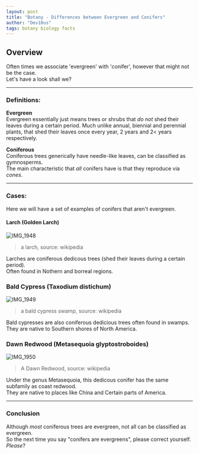 ```yaml
---
layout: post
title: "Botany - Differences between Evergreen and Conifers"
author: "Dev10us"
tags: botany biology facts
---
```


## Overview

Often times we associate 'evergreen' with 'conifer', however that might not be the case.\
Let's have a look shall we?

---

### Definitions:

**Evergreen**\
Evergreen essentially just means trees or shrubs that _do not_ shed their leaves during a certain period. Much unlike annual, biennial and perennial plants, that shed their leaves once every year, 2 years and 2< years respectively.

**Coniferous**\
Coniferous trees generically have needle-like leaves, can be classified as gymnosperms.\
The main characteristic that _all_ conifers have is that they reproduce via _cones_.

---

### Cases:

Here we will have a set of examples of conifers that aren't evergreen.

#### Larch (Golden Larch)

![IMG_1948](https://github.com/1D10T1C-STUD10S/scripta-mirabilia/assets/112738649/76661620-cdcd-4246-8748-15237c06108b)
> a larch, source: wikipedia

Larches are coniferous dedicous trees (shed their leaves during a certain period). \
Often found in Nothern and borreal regions. 

### Bald Cypress (Taxodium distichum)

![IMG_1949](https://github.com/1D10T1C-STUD10S/scripta-mirabilia/assets/112738649/a8bd3362-935f-4148-81fd-3f9a33011fdf)
> a bald cypress swamp, source: wikipedia

Bald cypresses are also coniferous dedicious trees often found in swamps. \
They are native to Southern shores of North America.

### Dawn Redwood (Metasequoia glyptostroboides)

![IMG_1950](https://github.com/1D10T1C-STUD10S/scripta-mirabilia/assets/112738649/94e09a6b-ae41-455e-8e73-0f1bb2ed631e)
> A Dawn Redwood, source: wikipedia

Under the genus Metasequoia, this dedicous conifer has the same subfamily as coast redwood. \
They are native to places like China and Certain parts of America.

---

### Conclusion

Although _most_ coniferous trees are evergreen, not all can be classified as evergreen.\
So the next time you say "conifers are evergreens", please correct yourself. _Please_?
